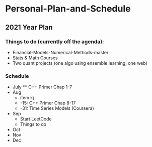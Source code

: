 # Personal-Plan-and-Schedule


## 2021 Year Plan

### Things to do (currently off the agenda):
* Financial-Models-Numerical-Methods-master
* Stats & Math Courses
* Two quant projects (one algo using ensemble learning, one web)

### Schedule
* July
** C++ Primer Chap 1-7 
* Aug
  * item kj
  * -15: C++ Primer Chap 8-17
  * -31: Time Series Models (Coursera) 
* Sep
  * Start LeetCode 
  * Things to do
* Oct
* Nov
* Dec

